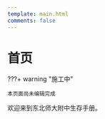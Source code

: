 ```yaml
---
template: main.html
comments: false
---
```


# 首页

???+ warning "施工中"

    本页面尚未编辑完成

欢迎来到东北师大附中生存手册。
